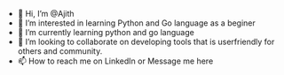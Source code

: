 - 👋 Hi, I’m @Ajith
- 👀 I’m interested in learning Python and Go language as a beginer
- 🌱 I’m currently learning python and go language
- 💞️ I’m looking to collaborate on developing tools that is userfriendly for others and community.
- 📫 How to reach me on LinkedIn  or Message me here

<!---
acknbr/acknbr is a ✨ special ✨ repository because its `README.md` (this file) appears on your GitHub profile.
You can click the Preview link to take a look at your changes.
--->
